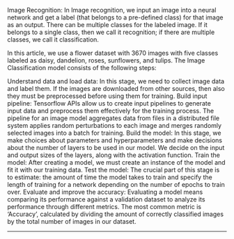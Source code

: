 Image Recognition:
In Image recognition, we input an image into a neural network and get a label (that belongs to a pre-defined class) for that image as an output. There can be multiple classes for the labeled image. If it belongs to a single class, then we call it recognition; if there are multiple classes, we call it classification. 

In this article, we use a flower dataset with 3670  images with five classes labeled as daisy, dandelion, roses, sunflowers, and tulips. The Image Classification model consists of the following steps:

Understand data and load data: In this stage, we need to collect image data and label them. If the images are downloaded from other sources, then also they must be preprocessed before using them for training. 
Build input pipeline: Tensorflow APIs allow us to create input pipelines to generate input data and preprocess them effectively for the training process. The pipeline for an image model aggregates data from files in a distributed file system applies random perturbations to each image and merges randomly selected images into a batch for training.
Build the model: In this stage, we make choices about parameters and hyperparameters and make decisions about the number of layers to be used in our model. We decide on the input and output sizes of the layers, along with the activation function.
Train the model: After creating a model, we must create an instance of the model and fit it with our training data. 
Test the model: The crucial part of this stage is to estimate: the amount of time the model takes to train and specify the length of training for a network depending on the number of epochs to train over.
Evaluate and improve the accuracy: Evaluating a model means comparing its performance against a validation dataset to analyze its performance through different metrics. The most common metric is ‘Accuracy’, calculated by dividing the amount of correctly classified images by the total number of images in our dataset.

---
